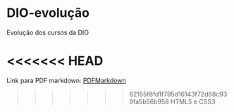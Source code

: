 # DIO-evolução
Evolução dos cursos da DIO

<<<<<<< HEAD
=======
Link para PDF markdown: [PDFMarkdown](https://github.com/gustavoguanabara/git-github/blob/master/manuais-PDF/guia-markdown.pdf)

>>>>>>> 82155f8fd1f795d16143f72d88c939fa5b56b958
HTML5 e CSS3

